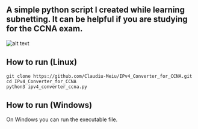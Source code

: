 ## A simple python script I created while learning subnetting. It can be helpful if you are studying for the CCNA exam.

![alt text](https://github.com/Claudiu-Meiu/IPv4_Converter_for_CCNA/blob/main/example.png?raw=true)

## How to run (Linux)

```
git clone https://github.com/Claudiu-Meiu/IPv4_Converter_for_CCNA.git
cd IPv4_Converter_for_CCNA
python3 ipv4_converter_ccna.py
```
## How to run (Windows)
On Windows you can run the executable file.
